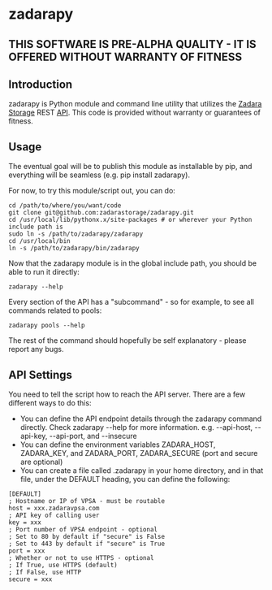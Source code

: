 # zadarapy

## THIS SOFTWARE IS PRE-ALPHA QUALITY - IT IS OFFERED WITHOUT WARRANTY OF FITNESS

## Introduction

zadarapy is Python module and command line utility that utilizes the [Zadara Storage](http://www.zadarastorage.com/) REST [API](http://vpsa-api.zadarastorage.com/).  This code is provided without warranty or guarantees of fitness.

## Usage

The eventual goal will be to publish this module as installable by pip, and everything will be seamless (e.g. pip install zadarapy).

For now, to try this module/script out, you can do:

```
cd /path/to/where/you/want/code
git clone git@github.com:zadarastorage/zadarapy.git
cd /usr/local/lib/pythonx.x/site-packages # or wherever your Python include path is
sudo ln -s /path/to/zadarapy/zadarapy
cd /usr/local/bin
ln -s /path/to/zadarapy/bin/zadarapy
```

Now that the zadarapy module is in the global include path, you should be able to run it directly:

```
zadarapy --help
```

Every section of the API has a "subcommand" - so for example, to see all commands related to pools:

```
zadarapy pools --help
```

The rest of the command should hopefully be self explanatory - please report any bugs.

## API Settings

You need to tell the script how to reach the API server.  There are a few different ways to do this:

* You can define the API endpoint details through the zadarapy command directly.  Check zadarapy <command> <subcommand> --help for more information.  e.g. --api-host, --api-key, --api-port, and --insecure
* You can define the environment variables ZADARA_HOST, ZADARA_KEY, and ZADARA_PORT, ZADARA_SECURE (port and secure are optional)
* You can create a file called .zadarapy in your home directory, and in that file, under the DEFAULT heading, you can define the following:

```
[DEFAULT]
; Hostname or IP of VPSA - must be routable
host = xxx.zadaravpsa.com
; API key of calling user
key = xxx
; Port number of VPSA endpoint - optional
; Set to 80 by default if "secure" is False
; Set to 443 by default if "secure" is True
port = xxx
; Whether or not to use HTTPS - optional
; If True, use HTTPS (default)
; If False, use HTTP
secure = xxx
```
